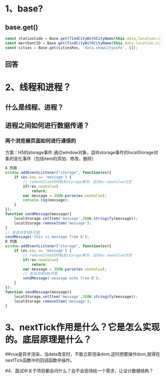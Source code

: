# 1、base?

## base.get()

```javascript
const stationCode = Base.get(findCityWithCityName(this.data.location.city), 'cityCode', 110111);
const merchantID = Base.get(findCityWithCityName(this.data.location.city), 'merchantID');
const cities = Base.get(citiesRes, 'data.showCityinfo', []);


```


## 回答

# 2、线程和进程？
## 什么是线程、进程？
## 进程之间如何进行数据传递？
### 两个浏览器页面如何进行通信的

方案：H5的storage事件
通过window对象，监听storage事件的localStorage对象的变化事件（包括item的添加、修改、删除）
```javascript
A 页面 
window.addEventListener("storage", function(ev){
    if (ev.key == 'message') {
        // removeItem同样触发storage事件，此时ev.newValue为空
        if(!ev.newValue)
            return;
        var message = JSON.parse(ev.newValue);
        console.log(message);
    }
}); 
function sendMessage(message){
    localStorage.setItem('message',JSON.stringify(message));
    localStorage.removeItem('message');
}
// 发送消息给B页面
sendMessage('this is message from A');
B 页面
window.addEventListener("storage", function(ev){
    if (ev.key == 'message') {
        // removeItem同样触发storage事件，此时ev.newValue为空
        if(!ev.newValue)
            return;
        var message = JSON.parse(ev.newValue);
        // 发送消息给A页面
        sendMessage('message echo from B');
    }
}); 
function sendMessage(message){
    localStorage.setItem('message',JSON.stringify(message));
    localStorage.removeItem('message');
}

```
# 3、nextTick作用是什么？它是怎么实现的。底层原理是什么？
##vue是异步渲染，当data改变时，不能立即渲染dom,这时想要操作dom,就得在nextTick函数中的回调函数中操作。

#4、面试中关于项目都会问什么？会不会现场给一个需求，让设计数据结构？

